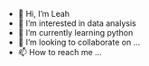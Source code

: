- 👋 Hi, I’m Leah
- 👀 I’m interested in data analysis 
- 🌱 I’m currently learning python
- 💞️ I’m looking to collaborate on ...
- 📫 How to reach me ...

<!---
leah9847/leah9847 is a ✨ special ✨ repository because its `README.md` (this file) appears on your GitHub profile.
You can click the Preview link to take a look at your changes.
--->
